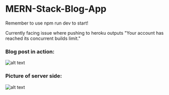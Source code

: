 # MERN-Stack-Blog-App

Remember to use npm run dev to start!


Currently facing issue where pushing to heroku outputs "Your account has reached its concurrent builds limit."

### Blog post in action:
![alt text](https://i.ibb.co/1QsWBLW/Screenshot-130.png)


### Picture of server side:
![alt text](https://i.ibb.co/nmfbNmf/Screenshot-131.png)




